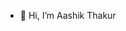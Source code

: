 - 👋 Hi, I’m Aashik Thakur

<!---
CodeByAashik/CodeByAashik is a ✨ special ✨ repository because its `README.md` (this file) appears on your GitHub profile.
You can click the Preview link to take a look at your changes.
--->
